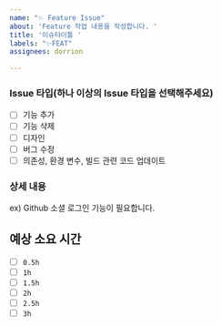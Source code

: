 ```yaml
---
name: "✨ Feature Issue"
about: 'Feature 작업 내용을 작성합니다. '
title: '이슈타이틀 '
labels: "✨FEAT"
assignees: dorrion

---
```


### Issue 타입(하나 이상의 Issue 타입을 선택해주세요)

- [ ] 기능 추가
- [ ] 기능 삭제
- [ ] 디자인
- [ ] 버그 수정
- [ ] 의존성, 환경 변수, 빌드 관련 코드 업데이트

### 상세 내용
ex) Github 소셜 로그인 기능이 필요합니다.

## 예상 소요 시간

- [ ] `0.5h`
- [ ] `1h`
- [ ] `1.5h`
- [ ] `2h`
- [ ] `2.5h`
- [ ] `3h`